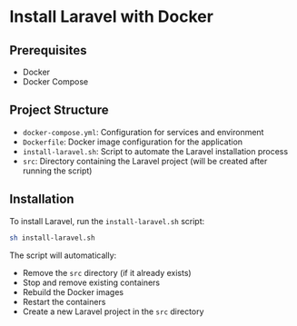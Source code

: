 # Install Laravel with Docker

## Prerequisites

- Docker
- Docker Compose

## Project Structure

- `docker-compose.yml`: Configuration for services and environment
- `Dockerfile`: Docker image configuration for the application
- `install-laravel.sh`: Script to automate the Laravel installation process
- `src`: Directory containing the Laravel project (will be created after running the script)

## Installation

To install Laravel, run the `install-laravel.sh` script:

```bash
sh install-laravel.sh
```

The script will automatically:

- Remove the `src` directory (if it already exists)
- Stop and remove existing containers
- Rebuild the Docker images
- Restart the containers
- Create a new Laravel project in the `src` directory
